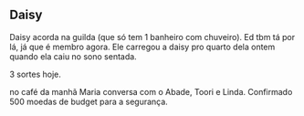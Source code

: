 ## Daisy
Daisy acorda na guilda (que só tem 1 banheiro com chuveiro). Ed tbm tá por lá, já que é membro agora. Ele carregou a daisy pro quarto dela ontem quando ela caiu no sono sentada.

3 sortes hoje.

no café da manhã Maria conversa com o Abade, Toori e Linda. Confirmado 500 moedas de budget para a segurança.

